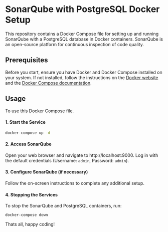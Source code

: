 # SonarQube with PostgreSQL Docker Setup

This repository contains a Docker Compose file for setting up and running SonarQube with a PostgreSQL database in Docker containers. SonarQube is an open-source platform for continuous inspection of code quality.

## Prerequisites

Before you start, ensure you have Docker and Docker Compose installed on your system. If not installed, follow the instructions on the [Docker website](https://docs.docker.com/get-docker/) and the [Docker Compose documentation](https://docs.docker.com/compose/install/).

## Usage

To use this Docker Compose file.

#### 1. Start the Service

```bash
docker-compose up -d
```

#### 2. Access SonarQube

Open your web browser and navigate to http://localhost:9000. Log in with the default credentials (Username: `admin`, Password: `admin`).

#### 3. Configure SonarQube (if necessary)

Follow the on-screen instructions to complete any additional setup.

#### 4. Stopping the Services

To stop the SonarQube and PostgreSQL containers, run:

```
docker-compose down
```

Thats all, happy coding!
